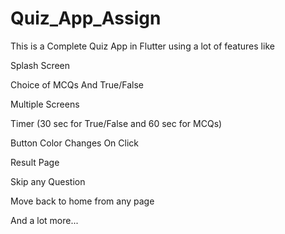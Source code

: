 # Quiz_App_Assign

This is a Complete Quiz App in Flutter using a lot of features like

Splash Screen

Choice of MCQs And True/False

Multiple Screens

Timer (30 sec for True/False and 60 sec for MCQs)

Button Color Changes On Click

Result Page

Skip any Question

Move back to home from any page

And a lot more...


 
